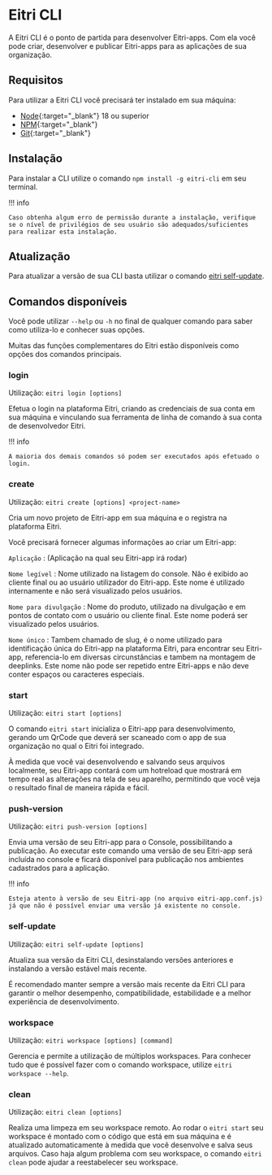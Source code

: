 # Eitri CLI

A Eitri CLI é o ponto de partida para desenvolver Eitri-apps. Com ela você pode criar, desenvolver e publicar Eitri-apps para as aplicações de sua organização.

## Requisitos

Para utilizar a Eitri CLI você precisará ter instalado em sua máquina:

* [Node](https://nodejs.org/){:target="_blank"} 18 ou superior
* [NPM](https://www.npmjs.com/){:target="_blank"}
* [Git](https://git-scm.com/){:target="_blank"}


## Instalação

Para instalar a CLI utilize o comando `npm install -g eitri-cli` em seu terminal.

!!! info

    Caso obtenha algum erro de permissão durante a instalação, verifique se o nível de privilégios de seu usuário são adequados/suficientes para realizar esta instalação.

## Atualização

Para atualizar a versão de sua CLI basta utilizar o comando [eitri self-update](#self-update).

## Comandos disponíveis

Você pode utilizar `--help` ou `-h` no final de qualquer comando para saber como utiliza-lo e conhecer suas opções.

Muitas das funções complementares do Eitri estão disponíveis como opções dos comandos principais.

### login

Utilização: `eitri login [options]`

Efetua o login na plataforma Eitri, criando as credenciais de sua conta em sua máquina e vinculando sua ferramenta de linha de comando à sua conta de desenvolvedor Eitri.

!!! info

    A maioria dos demais comandos só podem ser executados após efetuado o login.

### create

Utilização: `eitri create [options] <project-name>`

Cria um novo projeto de Eitri-app em sua máquina e o registra na plataforma Eitri.

Você precisará fornecer algumas informações ao criar um Eitri-app:

`Aplicação`
:   (Aplicação na qual seu Eitri-app irá rodar)

`Nome legível`
:   Nome utilizado na listagem do console. Não é exibido ao cliente final ou ao usuário utilizador do Eitri-app. Este nome é utilizado internamente e não será visualizado pelos usuários.

`Nome para divulgação`
:   Nome do produto, utilizado na divulgação e em pontos de contato com o usuário ou cliente final. Este nome poderá ser visualizado pelos usuários.

`Nome único`
:   Tambem chamado de slug, é o nome utilizado para identificação única do Eitri-app na plataforma Eitri, para encontrar seu Eitri-app, referencia-lo em diversas circunstâncias e tambem na montagem de deeplinks. Este nome não pode ser repetido entre Eitri-apps e não deve conter espaços ou caracteres especiais.

### start

Utilização: `eitri start [options]`

O comando `eitri start` inicializa o Eitri-app para desenvolvimento, gerando um QrCode que deverá ser scaneado com o app de sua organização no qual o Eitri foi integrado.

À medida que você vai desenvolvendo e salvando seus arquivos localmente, seu Eitri-app contará com um hotreload que mostrará em tempo real as alterações na tela de seu aparelho, permitindo que você veja o resultado final de maneira rápida e fácil.

### push-version

Utilização: `eitri push-version [options]`

Envia uma versão de seu Eitri-app para o Console, possibilitando a publicação. Ao executar este comando uma versão de seu Eitri-app será incluída no console e ficará disponível para publicação nos ambientes cadastrados para a aplicação.

!!! info

    Esteja atento à versão de seu Eitri-app (no arquivo eitri-app.conf.js) já que não é possível enviar uma versão já existente no console.

### self-update

Utilização: `eitri self-update [options]`

Atualiza sua versão da Eitri CLI, desinstalando versões anteriores e instalando a versão estável mais recente.

É recomendado manter sempre a versão mais recente da Eitri CLI para garantir o melhor desempenho, compatibilidade, estabilidade e a melhor experiência de desenvolvimento.

### workspace

Utilização: `eitri workspace [options] [command]`

Gerencia e permite a utilização de múltiplos workspaces. Para conhecer tudo que é possível fazer com o comando workspace, utilize `eitri workspace --help`.

### clean

Utilização: `eitri clean [options]`

Realiza uma limpeza em seu workspace remoto. Ao rodar o `eitri start` seu workspace é montado com o código que está em sua máquina e é atualizado automaticamente à medida que você desenvolve e salva seus arquivos. Caso haja algum problema com seu workspace, o comando `eitri clean` pode ajudar a reestabelecer seu workspace.
